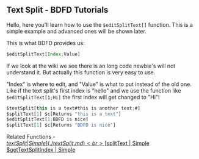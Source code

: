 ## Text Split - BDFD Tutorials

Hello, here you'll learn how to use the `$editSplitText[]` function. This is a simple example and advanced ones will be shown later.

This is what BDFD provides us:
```js
$editSplitText[Index;Value]
```
If we look at the wiki we see there is an long code newbie's will not understand it. But actually this function is very easy to use.

"Index" is where to edit, and "Value" is what to put instead of the old one. Like if the text split's first index is "hello" and we use the function like `$editSplitText[1;Hi]` the first index will get changed to "Hi"!
```js
$textSplit[this is a text#this is another text;#]
$splitText[1] $c[Returns "this is a text"]
$editSplitText[1;BDFD is nice]
$splitText[1] $c[Returns "BDFD is nice"]
```

Related Functions - <br>
[$textSplit | Simple](./textSplit.md)<br>
[$splitText | Simple](./splitText.md)<br>
[$getTextSplitIndex | Simple](./getTextSplitIndex.md)
